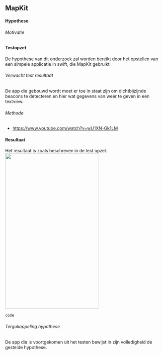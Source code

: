 MapKit
----------------
#### Hypothese 


###### Motivatie


#### Testopzet
De hypothese van dit onderzoek zal worden bereikt door het opstellen van een simpele applicatie in swift, die MapKit gebruikt

###### Verwacht test resultaat
De app die gebouwd wordt moet er toe in staat zijn om dichtbijzijnde beacons te detecteren en hier wat gegevens van weer te geven in een textview. 

###### Methode
* https://www.youtube.com/watch?v=wU1XN-Gk1LM

#### Resultaat
Het resultaat is zoals beschreven in de test opzet. 
<br><img src="https://i.imgur.com/y82Hwk8.png" width="300" height="500"><br>

```
code
```

###### Tergukoppeling hypothese
De app die is voortgekomen uit het testen bewijst in zijn volledigheid de gestelde hypothese.
